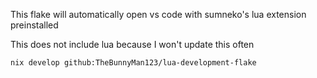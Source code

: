 This flake will automatically open vs code with sumneko's lua extension preinstalled

This does not include lua because I won't update this often

`nix develop github:TheBunnyMan123/lua-development-flake`

